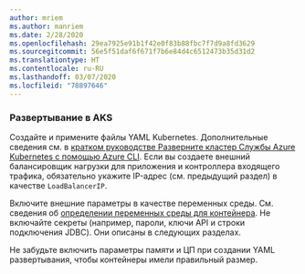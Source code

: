 ```yaml
---
author: mriem
ms.author: manriem
ms.date: 2/28/2020
ms.openlocfilehash: 29ea7925e91b1f42e0f83b88fbc7f7d9a8fd3629
ms.sourcegitcommit: 56e5f51daf6f671f7b6e84d4c6512473b35d31d2
ms.translationtype: HT
ms.contentlocale: ru-RU
ms.lasthandoff: 03/07/2020
ms.locfileid: "78897646"
---
```

### <a name="deploy-to-aks"></a>Развертывание в AKS

Создайте и примените файлы YAML Kubernetes. Дополнительные сведения см. в [кратком руководстве Разверните кластер Службы Azure Kubernetes с помощью Azure CLI](/azure/aks/kubernetes-walkthrough#run-the-application). Если вы создаете внешний балансировщик нагрузки для приложения и контроллера входящего трафика, обязательно укажите IP-адрес (см. предыдущий раздел) в качестве `LoadBalancerIP`.

Включите внешние параметры в качестве переменных среды. См. сведения об [определении переменных среды для контейнера](https://kubernetes.io/docs/tasks/inject-data-application/define-environment-variable-container/). Не включайте секреты (например, пароли, ключи API и строки подключения JDBC). Они описаны в следующих разделах.

Не забудьте включить параметры памяти и ЦП при создании YAML развертывания, чтобы контейнеры имели правильный размер.
